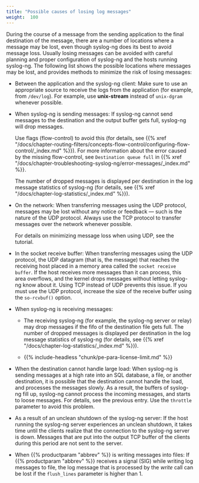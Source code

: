 ```yaml
---
title: "Possible causes of losing log messages"
weight:  100
---
```

<!-- DISCLAIMER: This file is based on the syslog-ng Open Source Edition documentation https://github.com/balabit/syslog-ng-ose-guides/commit/2f4a52ee61d1ea9ad27cb4f3168b95408fddfdf2 and is used under the terms of The syslog-ng Open Source Edition Documentation License. The file has been modified by Axoflow. -->

During the course of a message from the sending application to the final destination of the message, there are a number of locations where a message may be lost, even though syslog-ng does its best to avoid message loss. Usually losing messages can be avoided with careful planning and proper configuration of syslog-ng and the hosts running syslog-ng. The following list shows the possible locations where messages may be lost, and provides methods to minimize the risk of losing messages:

  - Between the application and the syslog-ng client: Make sure to use an appropriate source to receive the logs from the application (for example, from `/dev/log`). For example, use **unix-stream** instead of `unix-dgram` whenever possible.

  - When syslog-ng is sending messages: If syslog-ng cannot send messages to the destination and the output buffer gets full, syslog-ng will drop messages.
    
    Use flags (flow-control) to avoid this (for details, see {{% xref "/docs/chapter-routing-filters/concepts-flow-control/configuring-flow-control/_index.md" %}}). For more information about the error caused by the missing flow-control, see `Destination queue full` in {{% xref "/docs/chapter-troubleshooting-syslog-ng/error-messages/_index.md" %}}.
    
    The number of dropped messages is displayed per destination in the log message statistics of syslog-ng (for details, see {{% xref "/docs/chapter-log-statistics/_index.md" %}}).

  - On the network: When transferring messages using the UDP protocol, messages may be lost without any notice or feedback — such is the nature of the UDP protocol. Always use the TCP protocol to transfer messages over the network whenever possible.
    
    For details on minimizing message loss when using UDP, see the <span></span> tutorial.

  - In the socket receive buffer: When transferring messages using the UDP protocol, the UDP datagram (that is, the message) that reaches the receiving host placed in a memory area called the `socket receive buffer`. If the host receives more messages than it can process, this area overflows, and the kernel drops messages without letting syslog-ng know about it. Using TCP instead of UDP prevents this issue. If you must use the UDP protocol, increase the size of the receive buffer using the `so-rcvbuf()` option.

  - When syslog-ng is receiving messages:
    
      - The receiving syslog-ng (for example, the syslog-ng server or relay) may drop messages if the fifo of the destination file gets full. The number of dropped messages is displayed per destination in the log message statistics of syslog-ng (for details, see {{% xref "/docs/chapter-log-statistics/_index.md" %}}).
    
      - {{% include-headless "chunk/pe-para-license-limit.md" %}}

  - When the destination cannot handle large load: When syslog-ng is sending messages at a high rate into an SQL database, a file, or another destination, it is possible that the destination cannot handle the load, and processes the messages slowly. As a result, the buffers of syslog-ng fill up, syslog-ng cannot process the incoming messages, and starts to loose messages. For details, see the previous entry. Use the `throttle` parameter to avoid this problem.

  - As a result of an unclean shutdown of the syslog-ng server: If the host running the syslog-ng server experiences an unclean shutdown, it takes time until the clients realize that the connection to the syslog-ng server is down. Messages that are put into the output TCP buffer of the clients during this period are not sent to the server.

  - When {{% productparam "abbrev" %}} is writing messages into files: If {{% productparam "abbrev" %}} receives a signal (SIG) while writing log messages to file, the log message that is processed by the *write* call can be lost if the `flush_lines` parameter is higher than 1.
